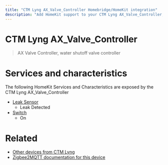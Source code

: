 ```yaml
---
title: "CTM Lyng AX_Valve_Controller Homebridge/HomeKit integration"
description: "Add HomeKit support to your CTM Lyng AX_Valve_Controller, using Homebridge, Zigbee2MQTT and homebridge-z2m."
---
```

<!---
This file has been GENERATED using src/docgen/docgen.ts
DO NOT EDIT THIS FILE MANUALLY!
-->
# CTM Lyng AX_Valve_Controller
> AX Valve Controller, water shutoff valve controller


# Services and characteristics
The following HomeKit Services and Characteristics are exposed by
the CTM Lyng AX_Valve_Controller

* [Leak Sensor](../../sensors.md)
  * Leak Detected
* [Switch](../../switch.md)
  * On


# Related
* [Other devices from CTM Lyng](../index.md#ctm_lyng)
* [Zigbee2MQTT documentation for this device](https://www.zigbee2mqtt.io/devices/AX_Valve_Controller.html)